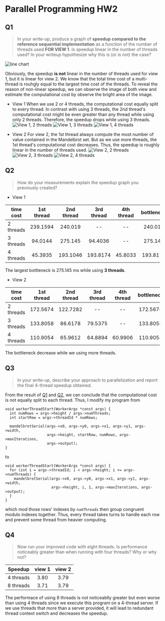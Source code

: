 # Parallel Programming HW2

## Q1

> In your write-up, produce a graph of **speedup compared to the reference sequential implementation** as a function of the number of threads used **FOR VIEW 1**. Is speedup linear in the number of threads used? In your writeup hypothesize why this is (or is not) the case?

![line chart](https://i.imgur.com/4NKRdqw.png)

Obviously, the speedup **is not** linear in the number of threads used for view 1, but it is linear for view 2. We know that the total time cost of a multi-thread is rouhgly equal to the largest time cost of the threads. To reveal the reason of non-linear speedup, we can observe the image of both view and estimate the computational cost by observe the bright area of the image.

* View 1
When we use 2 or 4 threads, the computational cost equally split to every thread. In contrast with using 3 threads, the 2nd thread's computational cost might be even greater than any thread while using only 2 threads. Therefore, the speedup drops while using 3 threads.
![View 1, 2 threads](https://i.imgur.com/4s7RJBd.png)
![View 1, 3 threads](https://i.imgur.com/hkZIygQ.png)
![View 1, 4 threads](https://i.imgur.com/VdqXisV.png)

* View 2
For view 2, the 1st thread always compute the most number of value contained in the Mandelbrot set. But as we use more threads, the 1st thread's computational cost decreases. Thus, the speedup is roughly linear in the number of threads used.
![View 2, 2 threads](https://i.imgur.com/2X1TBvo.png)
![View 2, 3 threads](https://i.imgur.com/K58vyyV.png)
![View 2, 4 threads](https://i.imgur.com/wb08lyb.png)

## Q2

> How do your measurements explain the speedup graph you previously created?

* View 1

| time cost | 1st thread | 2nd thread | 3rd thread | 4th thread | bottleneck |
| --------- | :--------: | :--------: | :--------: | :--------: | :--------: |
| 2 threads | 239.1594   | 240.019    | --         | --         | 240.019    |  
| 3 threads | 94.0144    | 275.145    | 94.4036    | --         | 275.145    |
| 4 threads | 45.3935    | 193.1046   | 193.8174   | 45.8033    | 193.8174   |

The largest bottleneck is 275.145 ms while using **3 threads**.

* View 2

| time cost | 1st thread | 2nd thread | 3rd thread | 4th thread | bottleneck |
| --------- | :--------: | :--------: | :--------: | :--------: | :--------: |
| 2 threads | 172.5674   | 122.7282   | --         | --         | 172.5674   |  
| 3 threads | 133.8058   | 86.6178    | 79.5375    | --         | 133.8058   |
| 4 threads | 110.9054   | 65.9612    | 64.8894    | 60.9906    | 110.9054   |

The bottleneck decrease while we using more threads.

## Q3

> In your write-up, describe your approach to parallelization and report the final 4-thread speedup obtained.

From the result of [Q1](https://hackmd.io/gnODwIojQuiYGoRfnRhE_g#Q1) and [Q2](https://hackmd.io/gnODwIojQuiYGoRfnRhE_g#Q2), we can conclude that the computational cost is not equally split to each thread. Thus, I modify my program from

```cpp=
void workerThreadStart(WorkerArgs *const args) {
  int numRows = args->height / args->numThreads;
  int startRow = args->threadId * numRows;
  
  mandelbrotSerial(args->x0, args->y0, args->x1, args->y1, args->width, 
                   args->height, startRow, numRows, args->maxIterations,
                   args->output);
}
```

to

```cpp=
void workerThreadStart(WorkerArgs *const args) {
  for (int i = args->threadId; i < args->height; i += args->numThreads) {
    mandelbrotSerial(args->x0, args->y0, args->x1, args->y1, args->width,
                     args->height, i, 1, args->maxIterations, args->output);
  }
}
```

which mod those rows' indexes by `numThreads` then group congruent modulo indexes together. Thus, every thread takes turns to handle each row and prevent some thread from heavier computing.

## Q4

> Now run your improved code with eight threads. Is performance noticeably greater than when running with four threads? Why or why not?

<!-- ![](https://i.imgur.com/KW81Phw.png) -->

|  Speedup  | view 1 | view 2 |
| :-------: | :----: | :----: |
| 4 threads | 3.80   | 3.79   |
| 8 threads | 3.71   | 3.79   |

The performace of using 8 threads is not noticeablly greater but even worse than using 4 threads since we execute this program on a 4-thread server. If we use threads that more than a server provided, it will lead to redundant thread context switch and decreases the speedup.
